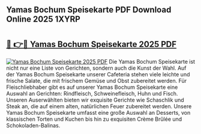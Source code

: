 ## Yamas Bochum Speisekarte PDF Download Online 2025 1XYRP

# <h2><a href="http://gc8z95f.nevu.top/?p=Yamas+Bochum+Speisekarte">🔗 👉🔴 Yamas Bochum Speisekarte 2025 PDF</a></h2>

[![Yamas Bochum Speisekarte 2025 PDF](https://i.imgur.com/dBaPXMq.png)](http://gc8z95f.nevu.top/?p=Yamas+Bochum+Speisekarte)
Die Yamas Bochum Speisekarte ist nicht nur eine Liste von Gerichten, sondern auch die Kunst der Wahl. Auf der Yamas Bochum Speisekarte unserer Cafeteria stehen viele leichte und frische Salate, die mit frischem Gemüse und Obst zubereitet werden. Für Fleischliebhaber gibt es auf unserer Yamas Bochum Speisekarte eine Auswahl an Gerichten: Rindfleisch, Schweinefleisch, Huhn und Fisch. Unseren Auserwählten bieten wir exquisite Gerichte wie Schaschlik und Steak an, die auf einem alten, natürlichen Feuer zubereitet werden. Unsere Yamas Bochum Speisekarte umfasst eine große Auswahl an Desserts, von klassischen Torten und Kuchen bis hin zu exquisiten Crème Brûlée und Schokoladen-Balinas.
